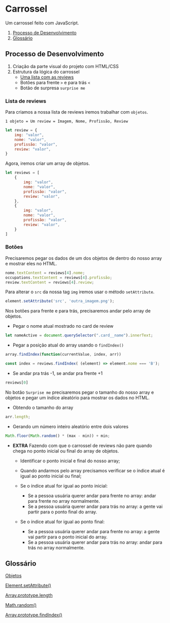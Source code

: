 # Carrossel

Um carrossel feito com JavaScript.

1. [Processo de Desenvolvimento](#processo-de-desenvolvimento)
2. [Glossário](#glossário)

## Processo de Desenvolvimento

1. Criação da parte visual do projeto com HTML/CSS
2. Estrutura da lógica do carrossel
    - [Uma lista com as reviews](#lista-de-reviews)
    - Botões para frente ``>`` e para trás ``<``
    - Botão de surpresa ``surprise me``

### Lista de reviews

Para criamos a nossa lista de reviews iremos trabalhar com ``objetos``.

``1 objeto = Um review = Imagem, Nome, Profissão, Review``

```javascript
let review = {
    img: "valor",
    nome: "valor",
    profissão: "valor",
    review: "valor",
}
```

Agora, iremos criar um array de objetos.

```javascript
let reviews = [
    {
        img: "valor",
        nome: "valor",
        profissão: "valor",
        review: "valor",
    },
    {
        img: "valor",
        nome: "valor",
        profissão: "valor",
        review: "valor",
    }
]
```

### Botões

Precisaremos pegar os dados de um dos objetos de dentro do nosso array e mostrar eles no HTML.

```javascript
nome.textContent = reviews[4].nome;
occupations.textContent = reviews[4].profissão;
review.textContent = reviews[4].review;
```

Para alterar o `src` da nossa tag `img` iremos usar o método ``setAttribute``.

```javascript
element.setAttribute('src', 'outra_imagem.png');
```

Nos botões para frente e para trás, precisaremos andar pelo array de objetos.

- Pegar o nome atual mostrado no card de review

```javascript
let nameActive = document.querySelector(".card__name").innerText;
```

- Pegar a posição atual do array usando o `findIndex()`

```javascript
array.findIndex(function(currentValue, index, arr))
```

```javascript
const index = reviews.findIndex( (element) => element.nome === 'B');
```

- Se andar pra trás -1, se andar pra frente +1

```javascript
reviews[0]

```

No botão `Surprise me` precisaremos pegar o tamanho do nosso array e objetos e pegar um índice aleatório para mostrar os dados no HTML.

- Obtendo o tamanho do array

```javascript
arr.length;
```

- Gerando um número inteiro aleatório entre dois valores

```javascript
Math.floor(Math.random() * (max - min)) + min;
```

- **EXTRA**
Fazendo com que o carrossel de reviews não pare quando chega no ponto inicial ou final do array de objetos.

  - Identificar o ponto inicial e final do nosso array;

  - Quando andarmos pelo array precisamos verificar se o índice atual é igual ao ponto inicial ou final;

  - Se o índice atual for igual ao ponto inicial:
    - Se a pessoa usuária querer andar para frente no array: andar para frente no array normalmente.
    - Se a pessoa usuária querer andar para trás no array: a gente vai partir para o ponto final do array.

  - Se o índice atual for igual ao ponto final:
    - Se a pessoa usuária querer andar para frente no array: a gente vai partir para o ponto inicial do array.
    - Se a pessoa usuária querer andar para trás no array: andar para trás no array normalmente.

## Glossário

[Objetos](https://developer.mozilla.org/pt-BR/docs/Web/JavaScript/Guide/Working_with_Objects#criando_novos_objetos)

[Element.setAttribute()](https://developer.mozilla.org/pt-BR/docs/Web/API/Element/setAttribute)

[Array.prototype.length](https://developer.mozilla.org/pt-BR/docs/Web/JavaScript/Reference/Global_Objects/Array/length)

[Math.random()](https://developer.mozilla.org/pt-BR/docs/Web/JavaScript/Reference/Global_Objects/Math/random)

[Array.prototype.findIndex()](https://developer.mozilla.org/pt-BR/docs/Web/JavaScript/Reference/Global_Objects/Array/findIndex)
